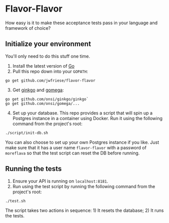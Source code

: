 # Flavor-Flavor
How easy is it to make these acceptance tests pass in your language and
framework of choice?

## Initialize your environment

You'll only need to do this stuff one time.

1. Install the latest version of [Go](https://golang.org/dl/)
2. Pull this repo down into your `GOPATH`:
```
go get github.com/jwfriese/flavor-flavor
```
3. Get [ginkgo](https://onsi.github.io/ginkgo/) and
[gomega](https://onsi.github.io/gomega/):
```
go get github.com/onsi/ginkgo/ginkgo`
go get github.com/onsi/gomega/...
```
4. Set up your database. This repo provides a script that will spin up a
Postgres instance in a container using Docker. Run it using the following
command from the project's root:
```
./script/init-db.sh
```
You can also choose to set up your own Postgres instance if you like. Just make
sure that it has a user name `flavor-flavor` with a password of `moreflava` so
that the test script can reset the DB before running.

## Running the tests

1. Ensure your API is running on `localhost:8181`.
2. Run using the test script by running the following command from the
 project's root:
```
./test.sh
```
The script takes two actions in sequence: 1) It resets the database; 2) It runs
the tests.  

